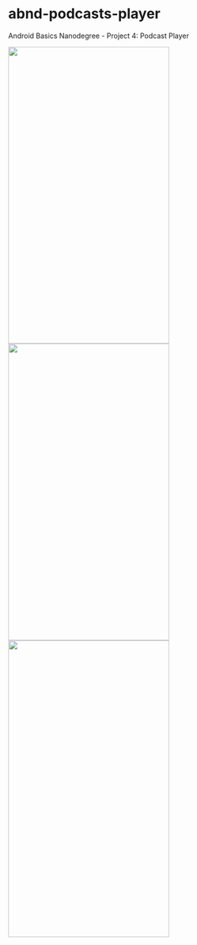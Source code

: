 # abnd-podcasts-player
Android Basics Nanodegree - Project 4: Podcast Player

<img src="https://user-images.githubusercontent.com/33797772/42143501-f480a0b2-7d7a-11e8-8d41-bde73fa7f6ae.png" height="600" width="325">

<img src="https://user-images.githubusercontent.com/33797772/42143517-08125f3a-7d7b-11e8-94dc-fd06ef56caf0.png" height="600" width="325">

<img src="https://user-images.githubusercontent.com/33797772/42143525-13ed6a66-7d7b-11e8-9161-076e863362c5.png" height="600" width="325">

